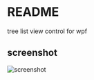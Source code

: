 # README

tree list view control for wpf 


## screenshot

![screenshot](https://github.com/rsdte/TreeListView/blob/master/Snipaste_2021-07-02_23-41-32.jpg)





